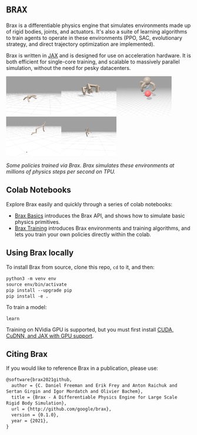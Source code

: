 # `BRAX`

Brax is a differentiable physics engine that simulates environments made up
of rigid bodies, joints, and actuators. It's also a suite of learning algorithms
to train agents to operate in these environments (PPO, SAC, evolutionary
strategy, and direct trajectory optimization are implemented).

Brax is written in [JAX](https://github.com/google/jax) and is designed for
use on acceleration hardware. It is both efficient for single-core training, and
scalable to massively parallel simulation, without the need for pesky
datacenters.

<img src="./docs/img/ant.gif" width="150" height="107"/><img src="./docs/img/fetch.gif" width="150" height="107"/><img src="./docs/img/grasp.gif" width="150" height="107"/><img src="./docs/img/halfcheetah.gif" width="150" height="107"/><img src="./docs/img/humanoid.gif" width="150" height="107"/>

*Some policies trained via Brax. Brax simulates these environments at millions of physics steps per second on TPU.*

## Colab Notebooks

Explore Brax easily and quickly through a series of colab notebooks:

* [Brax Basics](https://colab.research.google.com/github/google/brax/blob/main/notebooks/basics.ipynb) introduces the Brax API, and shows how to simulate basic physics primitives.
* [Brax Training](https://colab.research.google.com/github/google/brax/blob/main/notebooks/training.ipynb) introduces Brax environments and training algorithms, and lets you train your own policies directly within the colab.

## Using Brax locally

To install Brax from source, clone this repo, `cd` to it, and then:

```
python3 -m venv env
source env/bin/activate
pip install --upgrade pip
pip install -e .
```

To train a model:

```
learn
```

Training on NVidia GPU is supported, but you must first install [CUDA, CuDNN,
and JAX with GPU support](https://github.com/google/jax#installation).

## Citing Brax

If you would like to reference Brax in a publication, please use:

```
@software{brax2021github,
  author = {C. Daniel Freeman and Erik Frey and Anton Raichuk and Sertan Girgin and Igor Mordatch and Olivier Bachem},
  title = {Brax - A Differentiable Physics Engine for Large Scale Rigid Body Simulation},
  url = {http://github.com/google/brax},
  version = {0.1.0},
  year = {2021},
}
```
